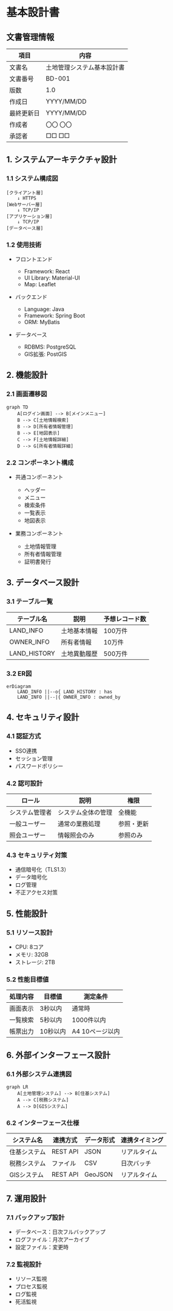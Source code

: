 # 基本設計書

## 文書管理情報

| 項目 | 内容 |
|------|------|
| 文書名 | 土地管理システム基本設計書 |
| 文書番号 | BD-001 |
| 版数 | 1.0 |
| 作成日 | YYYY/MM/DD |
| 最終更新日 | YYYY/MM/DD |
| 作成者 | 〇〇 〇〇 |
| 承認者 | □□ □□ |

## 1. システムアーキテクチャ設計

### 1.1 システム構成図
```
[クライアント層]
    ↓ HTTPS
[Webサーバー層]
    ↓ TCP/IP
[アプリケーション層]
    ↓ TCP/IP
[データベース層]
```

### 1.2 使用技術
- フロントエンド
  - Framework: React
  - UI Library: Material-UI
  - Map: Leaflet
  
- バックエンド
  - Language: Java
  - Framework: Spring Boot
  - ORM: MyBatis
  
- データベース
  - RDBMS: PostgreSQL
  - GIS拡張: PostGIS

## 2. 機能設計

### 2.1 画面遷移図
```mermaid
graph TD
    A[ログイン画面] --> B[メインメニュー]
    B --> C[土地情報検索]
    B --> D[所有者情報管理]
    B --> E[地図表示]
    C --> F[土地情報詳細]
    D --> G[所有者情報詳細]
```

### 2.2 コンポーネント構成
- 共通コンポーネント
  - ヘッダー
  - メニュー
  - 検索条件
  - 一覧表示
  - 地図表示

- 業務コンポーネント
  - 土地情報管理
  - 所有者情報管理
  - 証明書発行

## 3. データベース設計

### 3.1 テーブル一覧

| テーブル名 | 説明 | 予想レコード数 |
|------------|------|----------------|
| LAND_INFO | 土地基本情報 | 100万件 |
| OWNER_INFO | 所有者情報 | 10万件 |
| LAND_HISTORY | 土地異動履歴 | 500万件 |

### 3.2 ER図
```mermaid
erDiagram
    LAND_INFO ||--o{ LAND_HISTORY : has
    LAND_INFO ||--|{ OWNER_INFO : owned_by
```

## 4. セキュリティ設計

### 4.1 認証方式
- SSO連携
- セッション管理
- パスワードポリシー

### 4.2 認可設計
| ロール | 説明 | 権限 |
|--------|------|------|
| システム管理者 | システム全体の管理 | 全機能 |
| 一般ユーザー | 通常の業務処理 | 参照・更新 |
| 照会ユーザー | 情報照会のみ | 参照のみ |

### 4.3 セキュリティ対策
- 通信暗号化（TLS1.3）
- データ暗号化
- ログ管理
- 不正アクセス対策

## 5. 性能設計

### 5.1 リソース設計
- CPU: 8コア
- メモリ: 32GB
- ストレージ: 2TB

### 5.2 性能目標値
| 処理内容 | 目標値 | 測定条件 |
|----------|---------|----------|
| 画面表示 | 3秒以内 | 通常時 |
| 一覧検索 | 5秒以内 | 1000件以内 |
| 帳票出力 | 10秒以内 | A4 10ページ以内 |

## 6. 外部インターフェース設計

### 6.1 外部システム連携図
```mermaid
graph LR
    A[土地管理システム] --> B[住基システム]
    A --> C[税務システム]
    A --> D[GISシステム]
```

### 6.2 インターフェース仕様
| システム名 | 連携方式 | データ形式 | 連携タイミング |
|------------|----------|------------|----------------|
| 住基システム | REST API | JSON | リアルタイム |
| 税務システム | ファイル | CSV | 日次バッチ |
| GISシステム | REST API | GeoJSON | リアルタイム |

## 7. 運用設計

### 7.1 バックアップ設計
- データベース：日次フルバックアップ
- ログファイル：月次アーカイブ
- 設定ファイル：変更時

### 7.2 監視設計
- リソース監視
- プロセス監視
- ログ監視
- 死活監視